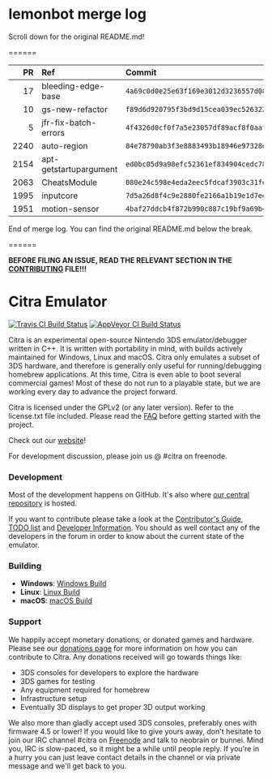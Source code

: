 # lemonbot merge log

Scroll down for the original README.md!

======

|   PR | Ref                    | Commit                                     | Author      | Status   |
|-----:|:-----------------------|:-------------------------------------------|:------------|:---------|
|   17 | bleeding-edge-base     | `4a69c0d0e25e63f169e3012d3236557d08843ccb` | jroweboy    | Merged   |
|   10 | gs-new-refactor        | `f89d6d920795f3bd9d15cea039ec5263223d8960` | JayFoxRox   | Merged   |
|    5 | jfr-fix-batch-errors   | `4f4326d0cf0f7a5e23057df89acf8f0aafa19f41` | jroweboy    | Merged   |
| 2240 | auto-region            | `84e78790ab3f3e8883493b18946e97328d921774` | wwylele     | Merged   |
| 2154 | apt-getstartupargument | `ed0bc05d9a98efc52361ef834904cedc78bb7dd8` | mailwl      | Merged   |
| 2063 | CheatsModule           | `080e24c598e4eda2eec5fdcaf3903c31fef757b0` | makotech222 | Merged   |
| 1995 | inputcore              | `7d5a26d8f4c9e2880fe2166a1b19e1d7eebed9b1` | makotech222 | Failed   |
| 1951 | motion-sensor          | `4baf27ddcb4f872b990c887c19bf9a69b4217ea5` | wwylele     | Merged   |

End of merge log. You can find the original README.md below the break.

======

**BEFORE FILING AN ISSUE, READ THE RELEVANT SECTION IN THE [CONTRIBUTING](https://github.com/citra-emu/citra/blob/master/CONTRIBUTING.md#reporting-issues) FILE!!!**

Citra Emulator
==============
[![Travis CI Build Status](https://travis-ci.org/citra-emu/citra.svg?branch=master)](https://travis-ci.org/citra-emu/citra)
[![AppVeyor CI Build Status](https://ci.appveyor.com/api/projects/status/sdf1o4kh3g1e68m9?svg=true)](https://ci.appveyor.com/project/bunnei/citra)

Citra is an experimental open-source Nintendo 3DS emulator/debugger written in C++. It is written with portability in mind, with builds actively maintained for Windows, Linux and macOS. Citra only emulates a subset of 3DS hardware, and therefore is generally only useful for running/debugging homebrew applications. At this time, Citra is even able to boot several commercial games! Most of these do not run to a playable state, but we are working every day to advance the project forward.

Citra is licensed under the GPLv2 (or any later version). Refer to the license.txt file included. Please read the [FAQ](https://github.com/citra-emu/citra/wiki/FAQ) before getting started with the project.

Check out our [website](https://citra-emu.org/)!

For development discussion, please join us @ #citra on freenode.

### Development

Most of the development happens on GitHub. It's also where [our central repository](https://github.com/citra-emu/citra) is hosted.

If you want to contribute please take a look at the [Contributor's Guide](CONTRIBUTING.md), [TODO list](https://docs.google.com/document/d/1SWIop0uBI9IW8VGg97TAtoT_CHNoP42FzYmvG1F4QDA) and [Developer Information](https://github.com/citra-emu/citra/wiki/Developer-Information). You should as well contact any of the developers in the forum in order to know about the current state of the emulator.

### Building

* __Windows__: [Windows Build](https://github.com/citra-emu/citra/wiki/Building-For-Windows)
* __Linux__: [Linux Build](https://github.com/citra-emu/citra/wiki/Building-For-Linux)
* __macOS__: [macOS Build](https://github.com/citra-emu/citra/wiki/Building-for-macOS)


### Support
We happily accept monetary donations, or donated games and hardware. Please see our [donations page](https://citra-emu.org/page/donate) for more information on how you can contribute to Citra. Any donations received will go towards things like:
* 3DS consoles for developers to explore the hardware
* 3DS games for testing
* Any equipment required for homebrew
* Infrastructure setup
* Eventually 3D displays to get proper 3D output working

We also more than gladly accept used 3DS consoles, preferably ones with firmware 4.5 or lower! If you would like to give yours away, don't hesitate to join our IRC channel #citra on [Freenode](http://webchat.freenode.net/?channels=citra) and talk to neobrain or bunnei. Mind you, IRC is slow-paced, so it might be a while until people reply. If you're in a hurry you can just leave contact details in the channel or via private message and we'll get back to you.
